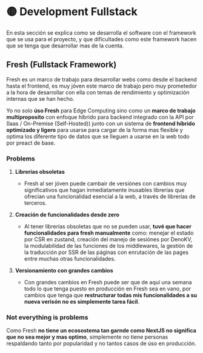 
# 🟡 Development Fullstack

En esta sección se explica como se desarrolla el software con el framework que se usa para el proyecto, y que dificultades como este framework hacen que se tenga que desarrollar mas de la cuenta.

## Fresh (Fullstack Framework)
Fresh es un marco de trabajo para desarrollar webs como desde el backend hasta el frontend, es muy jóven este marco de trabajo pero muy prometedor a la hora de desarrollar con ella con temas de rendimiento y optimización internas que se han hecho.

Yo no solo **úso Fresh** para Edge Computing sino como un **marco de trabajo multiproposito** con enfoque híbrido para backend integrado con la API por (Iaas / On-Premise (Self-Hosted)) junto con un sistema de **frontend híbrido optimizado y ligero** para usarse para cargar de la forma mas flexible y optima los diferente tipo de datos que se lleguen a usarse en la web todo por preact de base.

### Problems

1. **Librerias obsoletas**
    - Fresh al ser jóven puede cambair de versiónes con cambios muy significativos que hagan inmediatamente inusables librerías que ofrecian una funcionalidad esencial a la web, a través de librerías de terceros.
  
2. **Creación de funcionalidades desde zero**
    - Al tener librerías obsoletas que no se pueden usar, **tuvé que hacer funcionalidades para fresh manualmente** como: menejar el estado por CSR en zustand, creación del manejo de sesiónes por DenoKV, la modulabilidad de las funciones de los middlewares, la gestión de la traducción por SSR de las páginas con enrutación de las pages entre muchas otras funcionalidades.

3. **Versionamiento con grandes cambios**
    - Con grandes cambios en Fresh puede ser que de aquí una semana todo lo que tenga puesto en producción en Fresh sea en vano, por cambios que tenga que **restructurar todas mis funcionalidades a su nueva verisón no es simplemente tarea fácil**.

### Not everything is problems
Como Fresh **no tiene un ecosostema tan garnde como NextJS no significa que no sea mejor y mas optimo**, simplemente no tiene personas respaldando tanto por popularidad y no tantos casos de úso en producción.